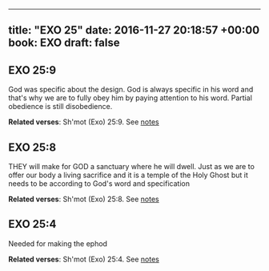 
---
title: "EXO 25"
date: 2016-11-27 20:18:57 +00:00
book: EXO
draft: false
---

## EXO 25:9

God was specific about the design. God is always specific in his word and that's why we are to fully obey him by paying attention to his word. Partial obedience is still disobedience.

**Related verses**: Sh'mot (Exo) 25:9. See [notes](https://my.bible.com/notes/2513410986703839567)


## EXO 25:8

THEY will make for GOD a sanctuary where he will dwell. Just as we are to offer our body a living sacrifice and it is a temple of the Holy Ghost but it needs to be according to God's word and specification

**Related verses**: Sh'mot (Exo) 25:8. See [notes](https://my.bible.com/notes/2513408037395095879)


## EXO 25:4

Needed for making the ephod

**Related verses**: Sh'mot (Exo) 25:4. See [notes](https://my.bible.com/notes/2477692563164488296)

